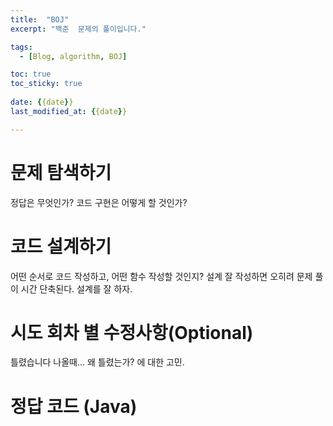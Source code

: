 ```yaml
---
title:  "BOJ"
excerpt: "백준  문제의 풀이입니다."

tags:
  - [Blog, algorithm, BOJ]

toc: true
toc_sticky: true
 
date: {{date}}
last_modified_at: {{date}}

---
```


# 문제 탐색하기
정답은 무엇인가?
코드 구현은 어떻게 할 것인가?

# 코드 설계하기
어떤 순서로 코드 작성하고, 어떤 함수 작성할 것인지?
설계 잘 작성하면 오히려 문제 풀이 시간 단축된다. 설계를 잘 하자.

# 시도 회차 별 수정사항(Optional)
틀렸습니다 나올때...
왜 틀렸는가? 에 대한 고민.

# 정답 코드 (Java)

```java

```

